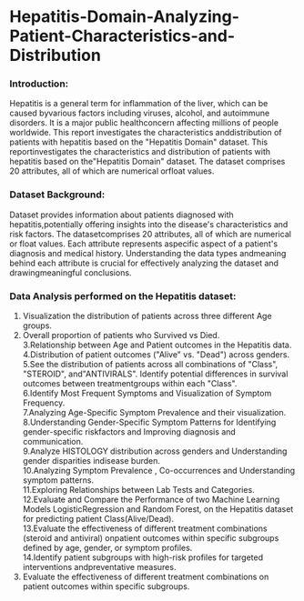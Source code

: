 # Hepatitis-Domain-Analyzing-Patient-Characteristics-and-Distribution

### Introduction:
Hepatitis is a general term for inflammation of the liver, which can be caused byvarious factors including viruses, alcohol, and autoimmune disorders. It is a major public healthconcern affecting millions of people worldwide. This report investigates the characteristics anddistribution of patients with hepatitis based on the "Hepatitis Domain" dataset. This reportinvestigates the characteristics and distribution of patients with hepatitis based on the"Hepatitis Domain" dataset. The dataset comprises 20 attributes, all of which are numerical orfloat values.

### Dataset Background:
Dataset provides information about patients diagnosed with hepatitis,potentially offering insights into the disease's characteristics and risk factors. The datasetcomprises 20 attributes, all of which are numerical or float values. Each attribute represents aspecific aspect of a patient's diagnosis and medical history. Understanding the data types andmeaning behind each attribute is crucial for effectively analyzing the dataset and drawingmeaningful conclusions.

### Data Analysis performed on the Hepatitis dataset:
1. Visualization the distribution of patients across three different Age groups.  
2. Overall proportion of patients who Survived vs Died.  
3.Relationship between Age and Patient outcomes in the Hepatitis data.  
4.Distribution of patient outcomes ("Alive" vs. "Dead") across genders.  
5.See the distribution of patients across all combinations of "Class", "STEROID", and"ANTIVIRALS". Identify potential differences in survival outcomes between treatmentgroups within each "Class".  
6.Identify Most Frequent Symptoms and Visualization of Symptom Frequency.  
7.Analyzing Age-Specific Symptom Prevalence and their visualization.  
8.Understanding Gender-Specific Symptom Patterns for Identifying gender-specific riskfactors and Improving diagnosis and communication.  
9.Analyze HISTOLOGY distribution across genders and Understanding gender disparities indisease burden.  
10.Analyzing Symptom Prevalence , Co-occurrences and Understanding symptom patterns.  
11.Exploring Relationships between Lab Tests and Categories.  
12.Evaluate and Compare the Performance of two Machine Learning Models LogisticRegression and Random Forest, on the Hepatitis dataset for predicting patient Class(Alive/Dead).  
13.Evaluate the effectiveness of different treatment combinations (steroid and antiviral) onpatient outcomes within specific subgroups defined by age, gender, or symptom profiles.  
14.Identify patient subgroups with high-risk profiles for targeted interventions andpreventative measures.  
15. Evaluate the effectiveness of different treatment combinations on patient outcomes within specific subgroups.
